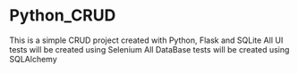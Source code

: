 # Python_CRUD

This is a simple CRUD project created with Python, Flask and SQLite
All UI tests will be created using Selenium
All DataBase tests will be created using SQLAlchemy 
